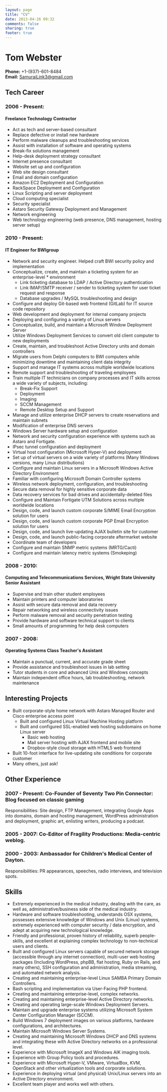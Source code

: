 ```yaml
---
layout: page
title: "CV"
date: 2013-04-26 09:32
comments: false
sharing: true
footer: true
---
```


# Tom Webster

**Phone:** +1-(937)-601-8484  
**Email:** [SamuraiLink3@gmail.com](mailto:samurailink3@gmail.com)

## Tech Career

### 2006 - Present:

#### Freelance Technology Contractor

* Act as tech and server-based consultant
* Replace defective or install new hardware
* Perform malware cleanups and troubleshooting services
* Assist with installation of software and operating systems
* Break-fix solutions management
* Help-desk deployment strategy consultant
* Internet presence consultant
* Website set up and configuration
* Web site design consultant
* Email and domain configuration
* Amazon EC2 Deployment and Configuration
* RackSpace Deployment and Configuration
* Linux Scripting and server deployment
* Cloud computing specialist
* Security specialist
* Astaro Security Gateway Deployment and Management
* Network engineering
* Web technology engineering (web presence, DNS management, hosting server setup)

### 2010 - Present:

#### IT Engineer for BWIgroup

* Network and security engineer. Helped craft BWI security policy and implementation
* Conceptualize, create, and maintain a ticketing system for an enterprise-level * environment
    * Link ticketing database to LDAP / Active Directory authentication
    * Link IMAP/SMTP receiver / sender to ticketing system for user ticket request and response
    * Database upgrades / MySQL troubleshooting and design
* Configure and deploy Git-based web frontend (GitLab) for IT source code repository
* Web development and deployment for internal company projects
* Deploying and configuring a variety of Linux servers
* Conceptualize, build, and maintain a Microsoft Window Deployment Server
* Utilize Windows Deployment Services to convert old client computer to new deployments
* Create, maintain, and troubleshoot Active Directory units and domain controllers
* Migrate users from Delphi computers to BWI computers while minimizing downtime and maintaining client data integrity
* Support and manage IT systems across multiple worldwide locations
* Remote support and troubleshooting of traveling employees
* Train multiple IT technicians on company processes and IT skills across a wide variety of subjects, including:
    * Break-Fix Support
    * Deployment
    * Imaging
    * SCCM Management
    * Remote Desktop Setup and Support
* Manage and utilize enterprise DHCP servers to create reservations and maintain subnets
* Modification of enterprise DNS servers
* Windows Server hardware setup and configuration
* Network and security configuration experience with systems such as Astaro and Fortigate.
* IPsec tunnel configuration and deployment
* Virtual host configuration (Microsoft Hyper-V) and deployment
* Set up of virtual servers on a wide variety of platforms (Many Windows versions, many Linux distributions)
* Configure and maintain Linux servers in a Microsoft Windows Active Directory Environment
* Familiar with configuring Microsoft Domain Controller systems
* Wireless network deployment, configuration, and troubleshooting
* Secure data removal for highly sensitive corporate data
* Data recovery services for bad drives and accidentally-deleted files
* Configure and Maintain Fortigate UTM Solutions across multiple worldwide locations
* Design, code, and launch custom corporate S/MIME Email Encryption solution for users
* Design, code, and launch custom corporate PGP Email Encryption solution for users
* Design, code, and launch live-updating AJAX bulletin site for customer
* Design, code, and launch public-facing corporate aftermarket website
* Coordinate team of developers
* Configure and maintain SNMP metric systems (MRTG/Cacti)
* Configure and maintain latency metric systems (Smokeping)

### 2008 - 2010:

#### Computing and Telecommunications Services, Wright State University Senior Assistant                            

* Supervise and train other student employees
* Maintain printers and computer laboratories
* Assist with secure data removal and data recovery
* Repair networking and wireless connectivity issues
* Perform malware removal and security penetration testing
* Provide hardware and software technical support to clients
* Small amounts of programming for help desk computers

### 2007 - 2008:

#### Operating Systems Class Teacher's Assistant

* Maintain a punctual, current, and accurate grade sheet
* Provide assistance and troubleshoot issues in lab setting
* Tutor students in core and advanced Unix and Windows concepts
* Maintain independent office hours, lab troubleshooting, network maintenance

## Interesting Projects

* Built corporate-style home network with Astaro Managed Router and Cisco enterprise access point
    * Built and configured Linux Virtual Machine Hosting platform
    * Built and configured SSL-enabled web hosting subdomains on home Linux server
        * Basic web hosting
        * Mail server hosting with AJAX frontend and mobile site
        * Dropbox-style cloud storage with HTML5 web frontend
* Built 10-foot interface for live-updating site conditions for corporate customer
* Many others, just ask!

## Other Experience

### 2007 - Present: Co-Founder of Seventy Two Pin Connector: Blog focused on classic gaming

Responsibilities: Site design, FTP Management, integrating Google Apps into domains, domain and hosting management, WordPress administration and deployment, graphic art, enlisting writers, producing a podcast.

### 2005 - 2007: Co-Editor of Fragility Productions: Media-centric weblog.

### 2000 - 2003: Ambassador for Children's Medical Center of Dayton.

Responsibilities: PR appearances, speeches, radio interviews, and television spots.

## Skills

* Extremely experienced in the medical industry, dealing with the care, as well as, administrative/business side of the medical industry.
* Hardware and software troubleshooting, understands OSX systems, possesses extensive knowledge of Windows and Unix (Linux) systems, extremely experienced with computer security / data encryption, and adept at acquiring new technological knowledge.
* Friendly and professional, proven history of reliability, superb people-skills, and excellent at explaining complex technology to non-technical users and clients.
* Built and configured Linux servers capable of secured network storage (accessible through any internet connection), multi-user web hosting packages (Including WordPress, phpBB, flat hosting, Ruby on Rails, and many others), SSH configuration and administration, media streaming, and automated network analysis.
* Creating and maintaining enterprise-level Linux SAMBA Primary Domain Controllers.
* Bash scripting and implementation via User-Facing PHP frontend.
* Creating and maintaining enterprise-level, complex networks.
* Creating and maintaining enterprise-level Active Directory networks.
* Creating and operating large-scale Windows Deployment Servers.
* Maintain and upgrade enterprise systems utilizing Microsoft System Center Configuration Manager (SCCM).
* Build Windows 7 deployment images on various platforms, hardware configurations, and architectures.
* Maintain Microsoft Windows Server Systems.
* Creating and maintaining Microsoft Windows DHCP and DNS systems and integrating these with Active Directory networks on a professional level.
* Experience with Microsoft ImageX and Windows AIK imaging tools.
* Experience with Group Policy tools and procedures. 
* Experience with Microsoft Hyper-V, VMware, VirtualBox, KVM, OpenStack and other virtualization tools and corporate solutions.
* Experience in deploying virtual (and physical) Unix/Linux servers into an Active Directory environment.
* Excellent team player and works well with others.

